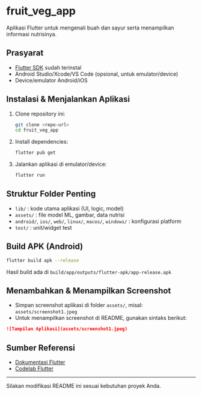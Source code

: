 # fruit_veg_app

Aplikasi Flutter untuk mengenali buah dan sayur serta menampilkan informasi nutrisinya.

## Prasyarat

- [Flutter SDK](https://docs.flutter.dev/get-started/install) sudah terinstal
- Android Studio/Xcode/VS Code (opsional, untuk emulator/device)
- Device/emulator Android/iOS

## Instalasi & Menjalankan Aplikasi

1. Clone repository ini:
   ```bash
   git clone <repo-url>
   cd fruit_veg_app
   ```
2. Install dependencies:
   ```bash
   flutter pub get
   ```
3. Jalankan aplikasi di emulator/device:
   ```bash
   flutter run
   ```

## Struktur Folder Penting

- `lib/` : kode utama aplikasi (UI, logic, model)
- `assets/` : file model ML, gambar, data nutrisi
- `android/`, `ios/`, `web/`, `linux/`, `macos/`, `windows/` : konfigurasi platform
- `test/` : unit/widget test

## Build APK (Android)

```bash
flutter build apk --release
```
Hasil build ada di `build/app/outputs/flutter-apk/app-release.apk`

## Menambahkan & Menampilkan Screenshot

- Simpan screenshot aplikasi di folder `assets/`, misal: `assets/screenshot1.jpeg`
- Untuk menampilkan screenshot di README, gunakan sintaks berikut:

```markdown
![Tampilan Aplikasi](assets/screenshot1.jpeg)
```

## Sumber Referensi
- [Dokumentasi Flutter](https://docs.flutter.dev/)
- [Codelab Flutter](https://docs.flutter.dev/get-started/codelab)

---

Silakan modifikasi README ini sesuai kebutuhan proyek Anda.
